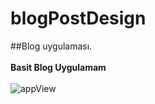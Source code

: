 # blogPostDesign
##Blog uygulaması. <br/></br>
**Basit Blog Uygulamam**<br/><br/>
![appView](https://github.com/mmyildirim/blogPostDesign/blob/main/blogPostDesign-view.png)

